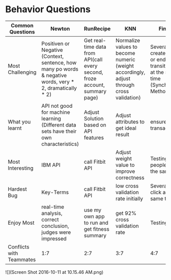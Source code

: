 # Behavior Questions

| Common Questions | Newton | RunRecipe | KNN | Finanial |
| -- | -- | -- | -- | -- |
| Most Challenging | Positiven or Negative (Context, sentence, how many po words & negative words, very * 2, dramatically * 2) | Get real-time data from API(call every second, froze account, summary page) | Normalize values to become numeric (weight accordingly, adjust through cross validation) | Several people create funds or end transition day at the same time (Synchronized Methods) |
| What you learnt | API not good for machine learning (Different data sets have their own characteristics) | Adjust Solution based on API features | Adjust attributes to get ideal result | ensure ACID in transactions |
| Most Interesting | IBM API | call Fitbit API | Adjust weight value to improve correctness | Testing,several people click at the same time |
| Hardest Bug | Key-Terms | call Fitbit API | low cross validation rate initially | Several people click at the same time |
| Enjoy Most | real-time analysis, correct conclusion, judges were impressed  | use my own app to run and get fitness summary | get 92% cross validation rate | Testing |
| Conflicts with Teammates | 1:7 | 2:7 | 3:7 | 4:7 |


![](Screen Shot 2016-10-11 at 10.15.46 AM.png)
